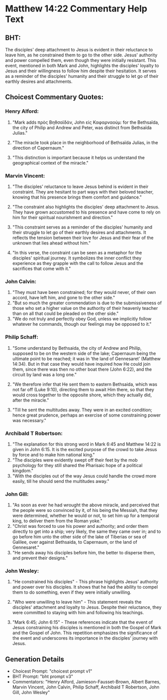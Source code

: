 # Matthew 14:22 Commentary Help Text

## BHT:
The disciples' deep attachment to Jesus is evident in their reluctance to leave him, as he constrained them to go to the other side. Jesus' authority and power compelled them, even though they were initially resistant. This event, mentioned in both Mark and John, highlights the disciples' loyalty to Jesus and their willingness to follow him despite their hesitation. It serves as a reminder of the disciples' humanity and their struggle to let go of their earthly desires and attachments.

## Choicest Commentary Quotes:
### Henry Alford:
1. "Mark adds πρὸς Βηθσαϊδάν, John εἰς Καφαρναούμ: for the Bethsaïda, the city of Philip and Andrew and Peter, was distinct from Bethsaïda Julias." 

2. "The miracle took place in the neighborhood of Bethsaïda Julias, in the direction of Capernaum." 

3. "This distinction is important because it helps us understand the geographical context of the miracle."

### Marvin Vincent:
1. "The disciples' reluctance to leave Jesus behind is evident in their constraint. They are hesitant to part ways with their beloved teacher, knowing that his presence brings them comfort and guidance."

2. "The constraint also highlights the disciples' deep attachment to Jesus. They have grown accustomed to his presence and have come to rely on him for their spiritual nourishment and direction."

3. "This constraint serves as a reminder of the disciples' humanity and their struggle to let go of their earthly desires and attachments. It reflects the tension between their love for Jesus and their fear of the unknown that lies ahead without him."

4. "In this verse, the constraint can be seen as a metaphor for the disciples' spiritual journey. It symbolizes the inner conflict they experience as they grapple with the call to follow Jesus and the sacrifices that come with it."

### John Calvin:
1. "They must have been constrained; for they would never, of their own accord, have left him, and gone to the other side." 
2. "But so much the greater commendation is due to the submissiveness of those who set a higher value on the authority of their heavenly teacher than on all that could be pleaded on the other side." 
3. "We do not truly and perfectly obey God, unless we implicitly follow whatever he commands, though our feelings may be opposed to it."

### Philip Schaff:
1. "Some understand by Bethsaida, the city of Andrew and Philip, supposed to be on the western side of the lake; Capernaum being the ultimate point to be reached; it was in ‘the land of Gennesaret’ (Matthew 14:34). But in that case they would have inquired how He could join them, since there was then no other boat there (John 6:22), and the circuit by land was a long one." 

2. "We therefore infer that He sent them to eastern Bethsaida, which was not far off (Luke 9:10), directing them to await Him there, so that they would cross together to the opposite shore, which they actually did, after the miracle."

3. "Till he sent the multitudes away. They were in an excited condition; hence great prudence, perhaps an exercise of some constraining power was necessary."

### Archibald T Robertson:
1. "The explanation for this strong word in Mark 6:45 and Matthew 14:22 is given in John 6:15. It is the excited purpose of the crowd to take Jesus by force and to make him national king."
2. "The disciples were evidently swept off their feet by the mob psychology for they still shared the Pharisaic hope of a political kingdom."
3. "With the disciples out of the way Jesus could handle the crowd more easily, till he should send the multitudes away."

### John Gill:
1. "As soon as ever he had wrought the above miracle, and perceived that the people were so convinced by it, of his being the Messiah, that they were determined, whether he would or not, to set him up for a temporal king, to deliver them from the Roman yoke."
2. "Christ was forced to use his power and authority; and order them directly to get into a ship; very likely, the same they came over in; and to go before him unto the other side of the lake of Tiberias or sea of Galilee, over against Bethsaida, to Capernaum, or the land of Gennesaret."
3. "He sends away his disciples before him, the better to disperse them, and prevent their designs."

### John Wesley:
1. "He constrained his disciples" - This phrase highlights Jesus' authority and power over his disciples. It shows that he had the ability to compel them to do something, even if they were initially unwilling. 

2. "Who were unwilling to leave him" - This statement reveals the disciples' attachment and loyalty to Jesus. Despite their reluctance, they were committed to staying with him and following his teachings. 

3. "Mark 6:45; John 6:15" - These references indicate that the event of Jesus constraining his disciples is mentioned in both the Gospel of Mark and the Gospel of John. This repetition emphasizes the significance of the event and underscores its importance in the disciples' journey with Jesus.


## Generation Details
- Choicest Prompt: "choicest prompt v1"
- BHT Prompt: "bht prompt v3"
- Commentators: "Henry Alford, Jamieson-Fausset-Brown, Albert Barnes, Marvin Vincent, John Calvin, Philip Schaff, Archibald T Robertson, John Gill, John Wesley"
